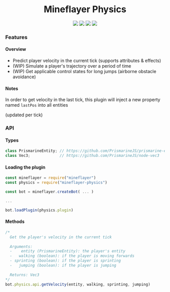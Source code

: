 <div align="center">
  <h1>Mineflayer Physics</h1>
  <img src="https://img.shields.io/npm/v/mineflayer-physics?style=flat-square">
  <img src="https://img.shields.io/github/license/firejoust/mineflayer-physics?style=flat-square">
  <img src="https://img.shields.io/github/issues/firejoust/mineflayer-physics?style=flat-square">
  <img src="https://img.shields.io/github/issues-pr/firejoust/mineflayer-physics?style=flat-square">
</div>

### Features
#### Overview
- Predict player velocity in the current tick (supports attributes & effects)
- (WIP) Simulate a player's trajectory over a period of time
- (WIP) Get applicable control states for long jumps (airborne obstacle avoidance)
#### Notes
In order to get velocity in the last tick, this plugin will inject a new property named `lastPos` into all entities

(updated per tick)
### API
#### Types
```js
class PrismarineEntity; // https://github.com/PrismarineJS/prismarine-entity
class Vec3;             // https://github.com/PrismarineJS/node-vec3
```
#### Loading the plugin
```js
const mineflayer = require("mineflayer")
const physics = require("mineflayer-physics")

const bot = mineflayer.createBot( ... )

...

bot.loadPlugin(physics.plugin)
```
#### Methods
```js
/*
  Get the player's velocity in the current tick
  
  Arguments:
  -    entity (PrismarineEntity): the player's entity
  -   walking (boolean): if the player is moving forwards
  - sprinting (boolean): if the player is sprinting
  -   jumping (boolean): if the player is jumping
  
  Returns: Vec3
*/
bot.physics.api.getVelocity(entity, walking, sprinting, jumping)
```
